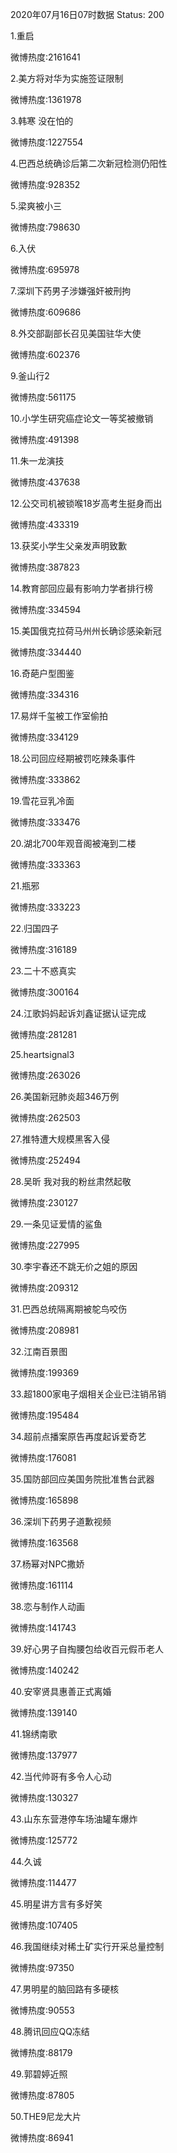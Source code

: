 2020年07月16日07时数据
Status: 200

1.重启

微博热度:2161641

2.美方将对华为实施签证限制

微博热度:1361978

3.韩寒 没在怕的

微博热度:1227554

4.巴西总统确诊后第二次新冠检测仍阳性

微博热度:928352

5.梁爽被小三

微博热度:798630

6.入伏

微博热度:695978

7.深圳下药男子涉嫌强奸被刑拘

微博热度:609686

8.外交部副部长召见美国驻华大使

微博热度:602376

9.釜山行2

微博热度:561175

10.小学生研究癌症论文一等奖被撤销

微博热度:491398

11.朱一龙演技

微博热度:437638

12.公交司机被锁喉18岁高考生挺身而出

微博热度:433319

13.获奖小学生父亲发声明致歉

微博热度:387823

14.教育部回应最有影响力学者排行榜

微博热度:334594

15.美国俄克拉荷马州州长确诊感染新冠

微博热度:334440

16.奇葩户型图鉴

微博热度:334316

17.易烊千玺被工作室偷拍

微博热度:334129

18.公司回应经期被罚吃辣条事件

微博热度:333862

19.雪花豆乳冷面

微博热度:333476

20.湖北700年观音阁被淹到二楼

微博热度:333363

21.瓶邪

微博热度:333223

22.归国四子

微博热度:316189

23.二十不惑真实

微博热度:300164

24.江歌妈妈起诉刘鑫证据认证完成

微博热度:281281

25.heartsignal3

微博热度:263026

26.美国新冠肺炎超346万例

微博热度:262503

27.推特遭大规模黑客入侵

微博热度:252494

28.吴昕 我对我的粉丝肃然起敬

微博热度:230127

29.一条见证爱情的鲨鱼

微博热度:227995

30.李宇春还不跳无价之姐的原因

微博热度:209312

31.巴西总统隔离期被鸵鸟咬伤

微博热度:208981

32.江南百景图

微博热度:199369

33.超1800家电子烟相关企业已注销吊销

微博热度:195484

34.超前点播案原告再度起诉爱奇艺

微博热度:176081

35.国防部回应美国务院批准售台武器

微博热度:165898

36.深圳下药男子道歉视频

微博热度:163568

37.杨幂对NPC撒娇

微博热度:161114

38.恋与制作人动画

微博热度:141743

39.好心男子自掏腰包给收百元假币老人

微博热度:140242

40.安宰贤具惠善正式离婚

微博热度:139140

41.锦绣南歌

微博热度:137977

42.当代帅哥有多令人心动

微博热度:130327

43.山东东营港停车场油罐车爆炸

微博热度:125772

44.久诚

微博热度:114477

45.明星讲方言有多好笑

微博热度:107405

46.我国继续对稀土矿实行开采总量控制

微博热度:97350

47.男明星的脑回路有多硬核

微博热度:90553

48.腾讯回应QQ冻结

微博热度:88179

49.郭碧婷近照

微博热度:87805

50.THE9尼龙大片

微博热度:86941

